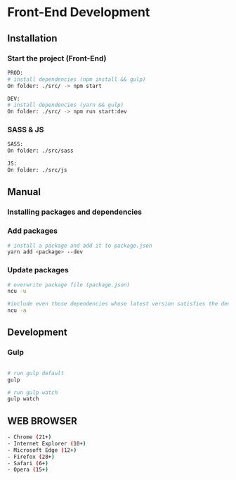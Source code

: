 # Front-End Development

## Installation
### Start the project (Front-End)

```sh
PROD:
# install dependencies (npm install && gulp)
On folder: ./src/ -> npm start
```
```sh
DEV:
# install dependencies (yarn && gulp)
On folder: ./src/ -> npm run start:dev
```
### SASS & JS
```sh
SASS:
On folder: ./src/sass
```
```sh
JS:
On folder: ./src/js
```

## Manual
### Installing packages and dependencies
### Add packages

```sh
# install a package and add it to package.json
yarn add <package> --dev
```

### Update packages

```sh
# overwrite package file (package.json)
ncu -u

#include even those dependencies whose latest version satisfies the declared semver dependency (package.json)
ncu -a
```

## Development
### Gulp

```sh

# run gulp default
gulp

# run gulp watch
gulp watch
```

## WEB BROWSER
```sh
- Chrome (21+)
- Internet Explorer (10+)
- Microsoft Edge (12+)
- Firefox (28+)
- Safari (6+)
- Opera (15+)
```

